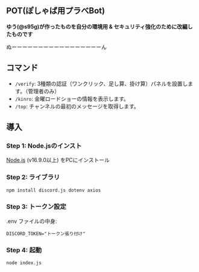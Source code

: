 ## POT(ぽしゃば用プラべBot)
**ゆう(@s95g)が作ったものを自分の環境用 & セキュリティ強化のために改編したものです**

ぬーーーーーーーーーーーーーーーーーん


## コマンド

*   `/verify`: 3種類の認証（ワンクリック、足し算、掛け算）パネルを設置します。（管理者のみ）
*   `/kinro`: 金曜ロードショーの情報を表示します。
*   `/top`: チャンネルの最初のメッセージを取得します。

## 導入

### Step 1: Node.jsのインスト

 [Node.js](https://nodejs.org/) (v16.9.0以上) をPCにインストール

### Step 2: ライブラリ

```bash
npm install discord.js dotenv axios
```

### Step 3: トークン設定

.env ファイルの中身:
```
DISCORD_TOKEN="トークン張り付け"
```

### Step 4: 起動

```bash
node index.js
```

